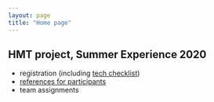 ```yaml
---
layout: page
title: "Home page"
---
```


## HMT project, Summer Experience 2020

- registration (including [tech checklist](./techchecklist/))
- [references for participants](./references/)
- team assignments
